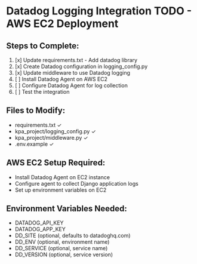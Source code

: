 # Datadog Logging Integration TODO - AWS EC2 Deployment

## Steps to Complete:

1. [x] Update requirements.txt - Add datadog library
2. [x] Create Datadog configuration in logging_config.py
3. [x] Update middleware to use Datadog logging
4. [ ] Install Datadog Agent on AWS EC2
5. [ ] Configure Datadog Agent for log collection
6. [ ] Test the integration

## Files to Modify:
- requirements.txt ✓
- kpa_project/logging_config.py ✓
- kpa_project/middleware.py ✓
- .env.example ✓

## AWS EC2 Setup Required:
- Install Datadog Agent on EC2 instance
- Configure agent to collect Django application logs
- Set up environment variables on EC2

## Environment Variables Needed:
- DATADOG_API_KEY
- DATADOG_APP_KEY
- DD_SITE (optional, defaults to datadoghq.com)
- DD_ENV (optional, environment name)
- DD_SERVICE (optional, service name)
- DD_VERSION (optional, service version)
